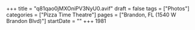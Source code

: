 +++
title = "q81qao0jMXOniPV3NyU0.avif"
draft = false
tags = ["Photos"]
categories = ["Pizza Time Theatre"]
pages = ["Brandon, FL (1540 W Brandon Blvd)"]
startDate = ""
+++
1981
